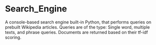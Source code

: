 # Search_Engine

A console-based search engine built-in Python, that performs queries on prebuilt Wikipedia articles. Queries are of the type: Single word, multiple texts, and phrase queries. Documents are returned based on their tf-idf scoring. 
